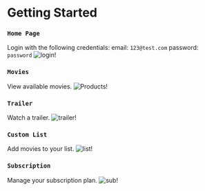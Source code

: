 # Getting Started

### `Home Page`

Login with the following credentials: email: `123@test.com` password: `password`
![login!](https://i.imgur.com/rVQVfb3.png)

### `Movies`

View available movies.
![Products!](https://i.imgur.com/D1IDxMP.jpg)

### `Trailer`

Watch a trailer.
![trailer!](https://i.imgur.com/uJJmtbW.png)

### `Custom List`

Add movies to your list.
![list!](https://i.imgur.com/0WGZHaC.png)

### `Subscription`

Manage your subscription plan.
![sub!](https://i.imgur.com/87kPSaw.png)
